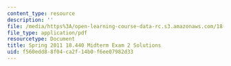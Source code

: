 ```yaml
---
content_type: resource
description: ''
file: /media/https%3A/open-learning-course-data-rc.s3.amazonaws.com/18-600-probability-and-random-variables-fall-2019/f560edd88f04ca2f14b0f6ee07982d33_MIT18_600F19_mid2_S2011_soln.pdf
file_type: application/pdf
resourcetype: Document
title: Spring 2011 18.440 Midterm Exam 2 Solutions
uid: f560edd8-8f04-ca2f-14b0-f6ee07982d33
---
```

